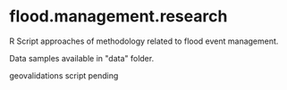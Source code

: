 # flood.management.research
R Script approaches of methodology related to flood event management.

Data samples available in "data" folder.

geovalidations script pending
